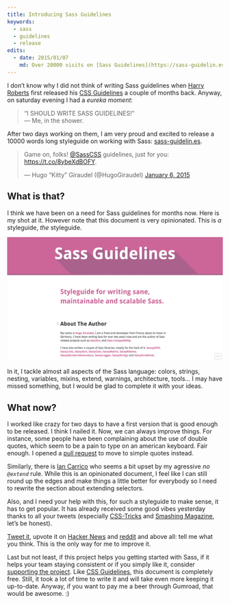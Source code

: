 ```yaml
---
title: Introducing Sass Guidelines
keywords:
  - sass
  - guidelines
  - release
edits:
  - date: 2015/01/07
    md: Over 20000 visits on [Sass Guidelines](https://sass-guidelin.es) during the last 24 hours. Thank you so much for your support!
---
```


I don’t know why I did not think of writing Sass guidelines when [Harry Roberts](https://csswizardry.com) first released his [CSS Guidelines](https://cssguidelin.es) a couple of months back. Anyway, on saturday evening I had a _eureka moment_:

> “I SHOULD WRITE SASS GUIDELINES!”  
> &mdash; Me, in the shower.

After two days working on them, I am very proud and excited to release a 10000 words long styleguide on working with Sass: [sass-guidelin.es](https://sass-guidelin.es).

<blockquote class="twitter-tweet" data-partner="tweetdeck"><p>Game on, folks! <a href="https://twitter.com/SassCSS">@SassCSS</a> guidelines, just for you: <a href="https://t.co/8ybeXdBOFY">https://t.co/8ybeXdBOFY</a>.</p>— Hugo “Kitty” Giraudel (@HugoGiraudel) <a href="https://twitter.com/HugoGiraudel/status/552472109797371906">January 6, 2015</a></blockquote>

## What is that?

I think we have been on a need for Sass guidelines for months now. Here is my shot at it. However note that this document is very opinionated. This is _a_ styleguide, _the_ styleguide.

![Sass Guidelines](/assets/images/introducing-sass-guidelines/preview.png)

In it, I tackle almost all aspects of the Sass language: colors, strings, nesting, variables, mixins, extend, warnings, architecture, tools… I may have missed something, but I would be glad to complete it with your ideas.

## What now?

I worked like crazy for two days to have a first version that is good enough to be released. I think I nailed it. Now, we can always improve things. For instance, some people have been complaining about the use of double quotes, which seem to be a pain to type on an american keyboard. Fair enough. I opened a [pull request](https://github.com/HugoGiraudel/sass-guidelines/pull/27) to move to simple quotes instead.

Similarly, there is [Ian Carrico](https://github.com/iamcarrico) who seems a bit upset by my agressive _no `@extend`_ rule. While this is an opinionated document, I feel like I can still round up the edges and make things a little better for everybody so I need to rewrite the section about extending selectors.

Also, and I need your help with this, for such a styleguide to make sense, it has to get popular. It has already received some good vibes yesterday thanks to all your tweets (especially [CSS-Tricks](https://twitter.com/real_css_tricks) and [Smashing Magazine](https://twitter.com/smashingmagazine), let’s be honest).

[Tweet it](https://twitter.com/share?text=Sass%20Guidelines%2C%20a%20styleguide%20for%20writing%20sane%2C%20maintainable%20and%20scalable%20Sass%20by%20%40HugoGiraudel%20%E2%80%94%20&url=https://sass-guidelin.es), upvote it on [Hacker News](https://news.ycombinator.com/item?id=8845421) and [reddit](https://redd.it/2rj36x) and above all: tell me what you think. This is the only way for me to improve it.

Last but not least, if this project helps you getting started with Sass, if it helps your team staying consistent or if you simply like it, consider [supporting the project](https://gumroad.com/l/sass-guildelines). Like [CSS Guidelines](https://cssguidelin.es), this document is completely free. Still, it took a lot of time to write it and will take even more keeping it up-to-date. Anyway, if you want to pay me a beer through Gumroad, that would be awesome. :)

